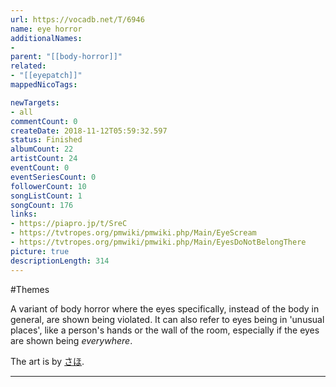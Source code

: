 ```yaml
---
url: https://vocadb.net/T/6946
name: eye horror
additionalNames: 
- 
parent: "[[body-horror]]"
related:
- "[[eyepatch]]"
mappedNicoTags:

newTargets:
- all
commentCount: 0
createDate: 2018-11-12T05:59:32.597
status: Finished
albumCount: 22
artistCount: 24
eventCount: 0
eventSeriesCount: 0
followerCount: 10
songListCount: 1
songCount: 176
links: 
- https://piapro.jp/t/SreC
- https://tvtropes.org/pmwiki/pmwiki.php/Main/EyeScream
- https://tvtropes.org/pmwiki/pmwiki.php/Main/EyesDoNotBelongThere
picture: true
descriptionLength: 314
---
```


#Themes

A variant of body horror where the eyes specifically, instead of the body in general, are shown being violated. It can also refer to eyes being in 'unusual places', like a person's hands or the wall of the room, especially if the eyes are shown being *everywhere*.

The art is by [さほ](https://vocadb.net/Ar/35945).

---

